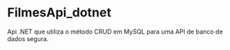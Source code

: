 # FilmesApi_dotnet
 Api .NET que utiliza o método CRUD em MySQL para uma API de banco de dados segura.

